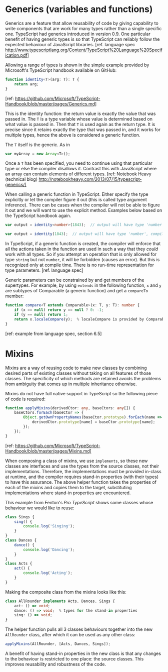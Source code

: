 # Generics (variables and functions)

Generics are a feature that allow reusability of code by giving capability to write components that are work for many types rather than a single specific one. TypeScript had generics introduced in version 0.9. One particular benefit of having generic types is so that TypeScript can reliably follow the expected behaviour of JavaScript libraries. [ref. language spec http://www.typescriptlang.org/Content/TypeScript%20Language%20Specification.pdf]

Allowing a range of types is shown in the simple example provided by Microsoft's TypeScript handbook available on GitHub:

```ts
function identity<T>(arg: T): T {
    return arg;
}
```
[ref: https://github.com/Microsoft/TypeScript-Handbook/blob/master/pages/Generics.md]

This is the identity function: the return value is exactly the value that was passed in. The `T` is a type variable whose value is determined based on what value is passed in. Then that `T` is used again as the return type. It is precise since it retains exactly the type that was passed in, and it works for multiple types, hence the above is considered a generic function.

The `T` itself is the generic. As in
```ts
var myArray = new Array<T>();
```
Once a `T` has been specified, you need to continue using that particular type or else the compiler disallows it. Contrast this with JavaScript where an array can contain elements of different types. [ref: Notebook Heavy (technical blog) http://notebookheavy.com/2013/07/15/typescript-generics/]

When calling a generic function in TypeScript. Either specify the type explicitly or let the compiler figure it out (this is called type argument inference). There can be cases when the compiler will not be able to figure it out and we will want to use the explicit method. Examples below based on the TypeScript handbook again.

```ts
var output = identity<number>(1843);  // output will have type 'number', explicitly passed to the function
```

```ts
var output = identity(1843);  // output will have type 'number', compiler inspects `1843` and sets the type automatically
```

In TypeScript, if a generic function is created, the compiler will enforce that all the actions taken in the function are used in such a way that they *could* work with all types. So if you attempt an operation that is only allowed for type `string` but not `number`, it will be forbidden (causes an error). But this is recognized only at compile time. There is no run-time representation for type parameters. [ref. language spec]

Generic parameters can be constrained by and get members of the supertypes. For example, by using `extends` in the following function, `x` and `y` are subtypes of Comparable (a generic function) and get a `compareTo` member:
```ts
function compare<T extends Comparable>(x: T, y: T): number {
    if (x == null) return y == null ? 0: -1;
    if (y == null) return 1;
    return x.localeCompare(y);  % localeCompare is provided by Comparable
}
```
[ref: example from language spec, section 6.5]


# Mixins

Mixins are a way of reusing code to make new classes by combining desired parts of existing classes without taking on all features of those classes. The specificity of which methods are retained avoids the problems from ambiguity that comes up in multiple inheritance otherwise.

Mixins do not have full native support in TypeScript so the following piece of code is required:
```ts
function applyMixins(derivedCtor: any, baseCtors: any[]) {
    baseCtors.forEach(baseCtor => {
        Object.getOwnPropertyNames(baseCtor.prototype).forEach(name => {
            derivedCtor.prototype[name] = baseCtor.prototype[name];
        });
    });
}
```
[ref: https://github.com/Microsoft/TypeScript-Handbook/blob/master/pages/Mixins.md]

When composing a class of mixins, we use `implements`, so these new classes are interfaces and use the types from the source classes, not their implementations. Therefore, the implementations must be provided in-class at runtime, and the compiler requires stand-in properties (with their types) to have this assurance. The above helper function takes the properties of each of the mixins and copies them to the target, substituting implementations where stand-in properties are encountered.

This example from Fenton's _Pro TypeScript_ shows some classes whose behaviour we would like to reuse:
```ts
class Sings {
    sing() {
        console.log('Singing');
    }
}
class Dances {
    dance() {
        console.log('Dancing');
    }
}
class Acts {
    act() {
        console.log('Acting');
    }
}
```
Making the composite class from the mixins looks like this:
```ts
class AllRounder implements Acts, Dances, Sings {
    act: () => void;
    dance: () => void;  % types for the stand-in properties
    sing: () => void;
}
```
The helper function pulls all 3 classes behaviours together into the new `AllRounder` class, after which it can be used as any other class:
```ts
applyMixins(AllRounder, [Acts, Dances, Sings]);
```
A benefit of having stand-in properties in the new class is that any changes to the behaviour is restricted to one place: the source classes. This improves reusability and robustness of the code.
